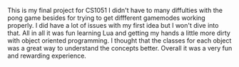 This is my final project for CS1051
I didn't have to many diffulties with the pong game besides for
trying to get diffferent gamemodes working properly.
I did have a lot of issues with my first idea but I won't dive into that.
All in all it was fun learning Lua and getting my hands a little more dirty
with object oriented programming. I thought that the classes for each object
was a great way to understand the concepts better. 
Overall it was a very fun and rewarding experience. 
